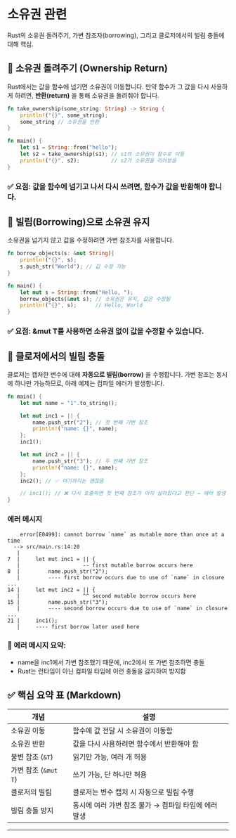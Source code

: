 # 소유권 관련 
Rust의 소유권 돌려주기, 가변 참조자(borrowing), 그리고 클로저에서의 빌림 충돌에 대해 핵심.

## 🔁 소유권 돌려주기 (Ownership Return)
Rust에서는 값을 함수에 넘기면 소유권이 이동합니다.
만약 함수가 그 값을 다시 사용하게 하려면, **반환(return)** 을 통해 소유권을 돌려줘야 합니다.
```rust
fn take_ownership(some_string: String) -> String {
    println!("{}", some_string);
    some_string // 소유권을 반환
}

fn main() {
    let s1 = String::from("hello");
    let s2 = take_ownership(s1); // s1의 소유권이 함수로 이동
    println!("{}", s2);          // s2가 소유권을 이어받음
}
```

### ✅ 요점: 값을 함수에 넘기고 나서 다시 쓰려면, 함수가 값을 반환해야 합니다.

## 🔧 빌림(Borrowing)으로 소유권 유지
소유권을 넘기지 않고 값을 수정하려면 가변 참조자를 사용합니다.
```rust
fn borrow_objects(s: &mut String){
    println!("{}", s);
    s.push_str("World"); // 값 수정 가능
}

fn main() {
    let mut s = String::from("Hello, ");
    borrow_objects(&mut s); // 소유권은 유지, 값은 수정됨
    println!("{}", s);      // Hello, World
}
```

### ✅ 요점: &mut T를 사용하면 소유권 없이 값을 수정할 수 있습니다.

## 🧠 클로저에서의 빌림 충돌
클로저는 캡처한 변수에 대해 **자동으로 빌림(borrow)** 을 수행합니다.
가변 참조는 동시에 하나만 가능하므로, 아래 예제는 컴파일 에러가 발생합니다.
```rust
fn main() {
    let mut name = "1".to_string();

    let mut inc1 = || {
        name.push_str("2"); // 첫 번째 가변 참조
        println!("name: {}", name);
    };
    inc1();

    let mut inc2 = || {
        name.push_str("3"); // 두 번째 가변 참조
        println!("name: {}", name);
    };
    inc2(); // ✅ 여기까지는 괜찮음

    // inc1(); // ❌ 다시 호출하면 첫 번째 참조가 아직 살아있다고 판단 → 에러 발생
}
```

### 에러 메시지
```
    error[E0499]: cannot borrow `name` as mutable more than once at a time
  --> src/main.rs:14:20
   |
7  |     let mut inc1 = || {
   |                    -- first mutable borrow occurs here
8  |         name.push_str("2");
   |         ---- first borrow occurs due to use of `name` in closure
...
14 |     let mut inc2 = || {
   |                    ^^ second mutable borrow occurs here
15 |         name.push_str("3");
   |         ---- second borrow occurs due to use of `name` in closure
...
21 |     inc1();
   |     ---- first borrow later used here
```

### 🛑 에러 메시지 요약:
- name을 inc1에서 가변 참조했기 때문에, inc2에서 또 가변 참조하면 충돌
- Rust는 런타임이 아닌 컴파일 타임에 이런 충돌을 감지하여 방지함

## ✅ 핵심 요약 표 (Markdown)
| 개념               | 설명                                                                 |
|--------------------|----------------------------------------------------------------------|
| 소유권 이동         | 함수에 값 전달 시 소유권이 이동함                                     |
| 소유권 반환         | 값을 다시 사용하려면 함수에서 반환해야 함                              |
| 불변 참조 (`&T`)    | 읽기만 가능, 여러 개 허용                                              |
| 가변 참조 (`&mut T`)| 쓰기 가능, 단 하나만 허용                                              |
| 클로저의 빌림       | 클로저는 변수 캡처 시 자동으로 빌림 수행                               |
| 빌림 충돌 방지      | 동시에 여러 가변 참조 불가 → 컴파일 타임에 에러 발생                    |

----



